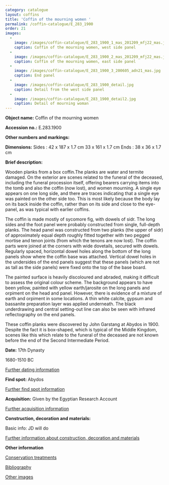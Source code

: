 ```yaml
---
category: catalogue
layout: coffins
title: 'Coffin of the mourning women '
permalink: /coffin-catalogue/E_283_1900
order: 21
images: 
  -
    image: /images/coffin-catalogue/E_283_1900_1_mas_201209_mfj22_mas.jpg
    caption: Coffin of the mourning women, west side panel
  -
    image: /images/coffin-catalogue/E_283_1900_2_mas_201209_mfj22_mas.jpg
    caption: Coffin of the mourning women, east side panel
  -
    image: /images/coffin-catalogue/E_283_1900_3_200605_adn21_mas.jpg
    caption: End panel
  -
    image: /images/coffin-catalogue/E_283_1900_detail.jpg
    caption: Detail from the west side panel
  -
    image: /images/coffin-catalogue/E_283_1900_detail2.jpg
    caption: Detail of mourning woman
---
```


**Object name:** 
Coffin of the mourning women

**Accession no.:** 
E.283.1900

**Other numbers and markings:**
<other numbers etc.>

**Dimensions:** 
Sides : 42 x 187 x 1.7 cm 33 x 161 x 1.7 cm Ends : 38 x 36 x 1.7 cm

**Brief description:** 

Wooden planks from a box coffin.The planks are water and termite damaged. On the exterior are scenes related to the funeral of the deceased, including the funeral procession itself, offering bearers carrying items into the tomb and also the coffin (now lost), and women mourning. A single eye appears on one long side, and there are traces indicating that a single eye was painted on the other side too. This is most likely because the body lay on its back inside the coffin, rather than on its side and close to the eye-panel, as was typical with earlier coffins.

The coffin is made mostly of sycomore fig, with dowels of sidr. The long sides and the foot panel were probably constructed from single, full-depth planks. The head panel was constructed from two planks (the upper of sidr) of approximately equal depth roughly fitted together with two pegged mortise and tenon joints (from which the tenons are now lost). The coffin parts were joined at the corners with wide dovetails, secured with dowels. Regularly spaced, horizontal dowel holes along the bottom of the long panels show where the coffin base was attached. Vertical dowel holes in the undersides of the end panels suggest that these panels (which are not as tall as the side panels) were fixed onto the top of the base board.

The painted surface is heavily discoloured and abraded, making it difficult to assess the original colour scheme. The background appears to have been yellow, painted with yellow earth/jarosite on the long panels and orpiment on the head and panel. However, there is evidence of a mixture of earth and orpiment in some locations. A thin white calcite, gypsum and bassanite preparation layer was applied underneath. The black underdrawing and central setting-out line can also be seen with infrared reflectography on the end panels.

These coffin planks were discovered by John Garstang at Abydos in 1900. Despite the fact it is box-shaped, which is typical of the Middle Kingdom, scenes like this which relate to the funeral of the deceased are not known before the end of the Second Intermediate Period.

**Date:**
17th Dynasty

1680-1510 BC

[Further dating information](/catalogue_extras/E_283_1900_dating)

**Find spot:**
Abydos

[Further find spot information](/catalogue_extras/E_283_1900_findspot)

**Acquisition:**
Given by the Egyptian Research Account 

[Further acquisition information](/catalogue_extras/E_283_1900_acquisition)

**Construction, decoration and materials:**

Basic info: JD will do

[Further information about construction, decoration and materials](/catalogue_extras/E_283_1900_materials)


**Other information**

[Conservation treatments](/catalogue_extras/E_283_1900_conservation)

[Bibliography](/catalogue_extras/E_283_1900_bibliography)

[Other images](/catalogue_extras/E_283_1900_imagesheet)

